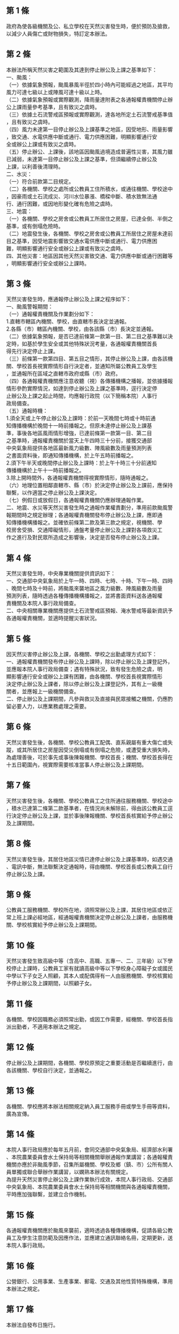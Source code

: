 第 1 條
-------
政府為使各級機關及公、私立學校在天然災害發生時，便於預防及搶救，  
以減少人員傷亡或財物損失，特訂定本辦法。

第 2 條
-------
本辦法所稱天然災害之範圍及其達到停止辦公及上課之基準如下：  
一、颱風：  
（一）依據氣象預報，颱風暴風半徑於四小時內可能經過之地區，其平均  
      風力可達七級以上或陣風可達十級以上時。  
（二）依據氣象預報或實際觀測，降雨量達附表之各通報權責機關停止辦  
      公上課雨量參考基準，且有致災之虞時。  
（三）依據土石流警戒區預報或實際觀測，達各地所定土石流警戒基準值  
      ，且有致災之虞時。  
（四）風力未達第一目停止辦公及上課基準之地區，因受地形、雨量影響  
      ，致交通、水電供應中斷或通行、電力供應困難，明顯影響通行安  
      全或辦公上課或有致災之虞時。  
（五）停止辦公、上課後，該地區因颱風過境造成普遍性災害，其風力雖  
      已減弱，未達第一目停止辦公及上課之基準，但須繼續停止辦公及  
      上課，以利善後清理時。  
二、水災：  
（一）符合前款第二目規定。  
（二）各機關、學校之處所或公教員工住所積水，或通往機關、學校途中  
      ，因豪雨或土石流成災、河川水位暴漲、橋樑中斷、積水致無法通  
      行、通行困難，或因地形變化確有危險之虞時。  
三、地震：  
（一）各機關、學校之房舍或公教員工所居住之房屋，已達全倒、半倒之  
      基準，或有倒塌危險時。  
（二）地震發生後，各機關、學校之房舍或公教員工所居住之房屋未達前  
      目之基準，因受地震影響致交通水電供應中斷或通行、電力供應困  
      難，明顯影響通行安全或辦公上課或有致災之虞時。  
四、其他災害：地區因其他天然災害致交通、電力供應中斷或通行困難等  
    ，明顯影響通行安全或辦公上課時。

第 3 條
-------
天然災害發生時，應通報停止辦公及上課之程序如下：  
一、颱風警報期間：  
（一）通報權責機關及作業劃分如下：  
      1.直轄市轄區內機關、學校，由直轄市長決定並通報。  
      2.各縣（市）轄區內機關、學校，由各該縣（市）長決定並通報。  
（二）依據氣象預報，是否已達前條第一款第一目、第二目之基準難以決  
      定時，如基於學生安全或其他特殊狀況考量，各通報權責機關首長  
      得先行決定停止上課。  
（三）前條第一款第四目、第五目之情形，其停止辦公及上課，由各該機  
      關、學校首長視實際情形自行決定者，並通知所屬公教員工及學生  
      ，並通報所在區域之直轄市政府或縣（市）政府。  
（四）各通報權責機關應注意收聽（視）各傳播機構之播報，並依據播報  
      情形參酌實際情況，如達到停止辦公及上課之基準時，逕行決定停  
      止辦公及上課之起止時間，均應報行政院（以下簡稱本院）人事行  
      政局備查。  
（五）通報時機：  
      1.須全天或上午停止辦公及上課時：於前一天晚間七時或十時前通  
        知傳播機構於晚間十一時前播報之。但原未達停止辦公及上課基  
        準，事後各地區風雨情形增強，已達前條第一款第一目、第二目  
        之基準時，通報權責機關於當天上午四時三十分前，接獲交通部  
        中央氣象局提供各地區最新風力級數、陣風級數及雨量預測列表  
        之書面資料後，即通知傳播機構，於上午五時前播報之。  
      2.須下午半天或晚間停止辦公及上課時：於上午十時三十分前通知  
        傳播機構於上午十一時前播報之。  
      3.除上開時間外，各通報權責機關得視實際情形，隨時通報之。  
（六）地理位置相鄰直轄市、縣（市）於決定停止辦公及上課前，應保持  
      聯繫，以作適當之停止辦公及上課決定。  
（七）例假日或放假日，各通報權責機關仍應辦理通報作業。  
二、地震、水災等天然災害發生時之通報作業權責劃分，準用前款颱風警  
    報期間時之規定辦理；各通報權責機關發布停止辦公及上課，應即通  
    知傳播機構播報之。並確依前條第二款及第三款之規定，視機關、學  
    校房舍受損、交通障礙情形，通盤考量停止辦公及上課對各項救災工  
    作之進行及對民眾所造成之影響後，決定是否發布停止辦公及上課。

第 4 條
-------
天然災害發生時，中央專業機關提供資訊如下：  
一、交通部中央氣象局於上午一時、四時、七時、十時、下午一時、四時  
    、晚間七時及十時前，將颱風來襲地區之風力級數、陣風級數及雨量  
    預測列表，隨時透過各種傳播機構播報之，並將書面資料送各通報權  
    責機關及本院人事行政局備查。  
二、中央相關專業機關應提供土石流警戒區預報、淹水警戒等最新資訊予  
    各通報權責機關，並適時提醒災害狀況。

第 5 條
-------
因天然災害停止辦公及上課，各機關、學校之出勤處理方式如下：  
一、通報權責機關發布停止辦公及上課時，除以停止辦公及上課登記外，  
    並應報本院人事行政局備查；遇有特殊狀況，致有發生危險之虞，明  
    顯影響通行安全或辦公上課有困難，由各機關、學校首長視實際情形  
    決定停止辦公及上課者，除以停止辦公及上課登記外，其有上一級機  
    關者，並應報上一級機關備查。  
二、停止辦公及上課期間，凡參與救災及直接與民眾接觸之機關，仍應酌  
    留必要人力，以應業務處理之需要。

第 6 條
-------
天然災害發生後，各機關、學校公教員工配偶、直系親屬有重大傷亡或失  
蹤，或其所居住之房屋因受災倒塌或有倒塌之危險，或遭受重大損失時，  
為處理善後，可於事先或事後陳報機關、學校首長；機關、學校首長得在  
十五日範圍內，視實際需要核准當事人停止辦公及上課期間。

第 7 條
-------
天然災害發生後，各機關、學校公教員工之住所通往服務機關、學校途中  
，積水已達第二條第二款基準者，在情況尚未解除前，得由該公教員工逕  
行決定停止辦公及上課，並於事後陳報機關、學校首長核實給予停止辦公  
及上課期間。

第 8 條
-------
天然災害發生後，其居住地區災情已達停止辦公及上課基準時，如遇交通  
、電訊中斷，無法聯繫決定通報時，得由機關、學校首長或公教員工自行  
停止辦公及上課。

第 9 條
-------
公教員工服務機關、學校所在地，須照常辦公及上課，其居住地區或依正  
常上班上課必經地區，經通報權責機關決定停止辦公及上課者，由服務機  
關、學校核實給予停止辦公及上課期間。

第 10 條
--------
天然災害發生致高級中等（含高中、高職、五專一、二、三年級）以下學  
校停止上課時，公教員工家有就讀高級中等以下學校身心障礙子女或國民  
中學以下子女乏人照顧，其本人或配偶得有一人由服務機關、學校核實給  
予停止辦公及上課期間，以照顧子女。

第 11 條
--------
各機關、學校因職務必須照常出勤，或因工作需要，經機關、學校首長指  
派出勤者，不適用本辦法之規定。

第 12 條
--------
停止辦公及上課期間，各機關、學校原預定之重要活動是否繼續進行，由  
各該機關、學校自行決定，並通報之。

第 13 條
--------
各機關、學校應將本辦法相關規定納入員工服務手冊或學生手冊等資料，  
廣為宣傳。

第 14 條
--------
本院人事行政局應於每年五月前，會同交通部中央氣象局、經濟部水利署  
、本院農業委員會水土保持局等相關機關舉辦通報作業講習；各通報權責  
機關亦應於非颱風季節，召集所屬機關、學校及鄉（鎮、市）公所有關人  
員單獨或聯合舉辦作業講習，以嫻熟本辦法有關規定。  
為提升天然災害停止辦公及上課作業執行成效，本院人事行政局、交通部  
中央氣象局、本院農業委員會水土保持局等相關機關與各通報權責機關，  
平時應加強聯繫，並建立合作機制。

第 15 條
--------
各通報權責機關應於颱風來襲前，適時透過各種傳播機構，促請各級公教  
員工及學生注意防範及因應作法，並應建立通訊聯絡名冊，定期更新，送  
本院人事行政局。

第 16 條
--------
公營銀行、公用事業、生產事業、郵電、交通及其他性質特殊機構，準用  
本辦法之規定。

第 17 條
--------
本辦法自發布日施行。

